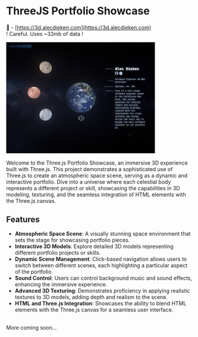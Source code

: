 # ThreeJS Portfolio Showcase

🔗 - [https://3d.alecdieken.com](https://3d.alecdieken.com)
<br/>! Careful. Uses ~33mb of data !

<img src="images/3d-tbn.png" width="400">

Welcome to the Three.js Portfolio Showcase, an immersive 3D experience built with Three.js. This project demonstrates a sophisticated use of Three.js to create an atmospheric space scene, serving as a dynamic and interactive portfolio. Dive into a universe where each celestial body represents a different project or skill, showcasing the capabilities in 3D modeling, texturing, and the seamless integration of HTML elements with the Three.js canvas.

## Features

- **Atmospheric Space Scene**: A visually stunning space environment that sets the stage for showcasing portfolio pieces.
- **Interactive 3D Models**: Explore detailed 3D models representing different portfolio projects or skills.
- **Dynamic Scene Management**: Click-based navigation allows users to switch between different scenes, each highlighting a particular aspect of the portfolio.
- **Sound Control**: Users can control background music and sound effects, enhancing the immersive experience.
- **Advanced 3D Texturing**: Demonstrates proficiency in applying realistic textures to 3D models, adding depth and realism to the scene.
- **HTML and Three.js Integration**: Showcases the ability to blend HTML elements with the Three.js canvas for a seamless user interface.
<br/>
More coming soon...

